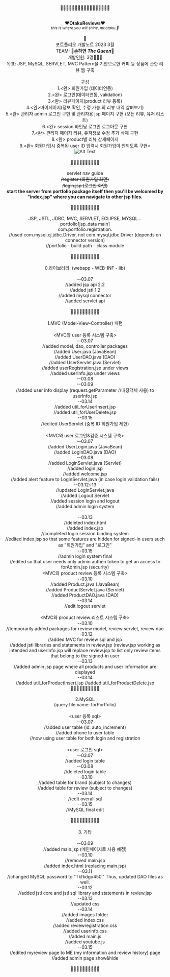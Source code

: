 <div align=center>
  
<br>
🌸🌸🌸🌸🌸🌸🌸🌸🌸🌸🌸🌸🌸🌸🌸🌸🌸
<br>
<br>
  
**:heart:OtakuReviews:heart:**<br>
*<sub>this is where you will shine, mr.otaku.:kiss:</sub>*<br>
<br>
🌸
<br>
포트폴리오 개발노트 2023 3월<br>
  TEAM: 🥀**손하연**
  ***The Queen***:crown:
<br>
개발인원: 3명:family_man_man_girl:<br>
목표: JSP, MySQL, SERVLET, MVC Pattern을 기반으로한 커피 등 상품에 관한 리뷰 웹 구축<br>
<br>
구성<br>
1.<완> 회원가입 (데이터연동)<br>
2.<완> 로그인(데이터연동, validation)<br>
3.<완> 리뷰페이지(product 리뷰 등록)<br>
4.<완>마이페이지(정보 확인, 수정 가능 외 리뷰 내역 살펴보기)<br>
5.<완> 관리자 admin 로그인 구현 및 관리자용 jsp 페이지 구현 (모든 리뷰, 유저 리스트)<br>
6.<완> session 바인딩 로그인 로그아웃 구현<br>
7.<완> 관리자 페이지 리뷰, 유저정보 수정 추가 삭제 구현<br>
8.<완> product별 리뷰 상세페이지<br>
9.<완> 회원가입시 중복된 user ID 입력시 회원가입이 안되도록 구현<
<br>
![Alt Text](https://media.giphy.com/media/3o7TKDcovELwB2DM64/giphy.gif)<br>
<br>
🌸🌸🌸🌸🌸🌸🌸🌸🌸🌸<br>
<br>
servlet nav guide<br>
  ~~/register (회원가입 화면)<br>~~
  ~~/login.jsp (로그인 화면)<br>~~
  **start the server from portfolio package itself then you'll be welcomed by "index.jsp" where you can navigate to other jsp files.**<br>
<br>
🌸🌸🌸🌸🌸🌸🌸🌸🌸🌸<br>
<br>
JSP, JSTL, JDBC, MVC, SERVLET, ECLIPSE, MYSQL...<br>
portfolio[jsp_data main]<br>
com.portfolio.registration.<br>
//used com.mysql.cj.jdbc.Driver, not com.mysql.jdbc.Driver (depends on connector version)<br>
//portfolio - build path - class module<br>
<br>
🌸🌸🌸🌸🌸🌸🌸🌸🌸🌸<br>
<br>
0.라이브러리: (webapp - WEB-INF - lib)<br>
<br>
--03.07<br>
//added jsp api 2.2<br>
//added jstl 1.2<br>
//added mysql connector<br>
//added servlet api<br>
<br>
🌸🌸🌸🌸🌸🌸🌸🌸🌸🌸<br>
<br>
1.MVC (Model-View-Controller) 패턴<br>
<br>
<MVC와 user 등록 시스템 구축><br>
--03.07<br>
//added model, dao, controller packages<br>
//added User.java (JavaBean)<br>
//added UserDAO.java (DAO)<br>
//added UserServlet.java (Servlet)<br>
//added userRegistration.jsp under views<br>
//added userInfo.jsp under views<br>
--03.08<br>
--03.09<br>
//added user info display (request.getParameter //내장객체 사용) to userInfo.jsp<br>
--03.14<br>
//added util_forUserInsert.jsp<br>
//added util_forUserDelete.jsp<br>
--03.15<br>
//edited UserServlet (중복 ID 회원가입 제한)<br>
<br>
<MVC와 user 로그인&검증 시스템 구축><br>
--03.07<br>
//added UserLogin.java (JavaBean)<br>
//added LoginDAO.java (DAO)<br>
--03.08<br>
//added LoginServlet.java (Servlet)<br>
//added login.jsp<br>
//added welcome.jsp<br>
//added alert feature to LoginServlet.java (in case login validation fails)<br>
--03.12~13<br>
//updated LoginServlet.java<br>
//added Logout Servlet<br>
//added session login and logout<br>
//added admin login system<br>
<br>
--03.13<br>
//deleted index.html<br>
//added index.jsp<br>
//completed login session binding system<br>
//edited index.jsp so that some features are hidden for signed-in users such as "회원가입" and "로그인"<br>
--03.15<br>
//admin login system final<br>
//edited so that user needs only admin authen token to get an access to forAdmin.jsp (security)<br>
<MVC와 product review 등록 시스템 구축><br>
--03.10<br>
//added Product.java (JavaBean)<br>
//added ProductServlet.java (Servlet)<br>
//added ProductDAO.java (DAO)<br>
--03.14<br>
//edit logout servlet<br>
<br>
<MVC와 product review 리스트 시스템 구축><br>
--03.10<br>
//temporarily added packages for review model, review servlet, review dao<br>
--03.12<br>
//added MVC for review sql and jsp<br>
//added jstl libraries and statements in review.jsp (review.jsp working as intended and userInfo.jsp will replace review.jsp to list only review items that belong to the signed-in user<br>
--03.13<br>
//added admin jsp page where all products and user information are displayed<br>
--03.14<br>
//added util_forProductInsert.jsp
//added util_forProductDelete.jsp
<br>
🌸🌸🌸🌸🌸🌸🌸🌸🌸🌸<br>
<br>
2.MySQL<br>
(query file name: forPortfolio)<br>
<br>
<user 등록 sql><br>
--03.07<br>
//added user table (id: auto_increment)<br>
//added phone to user table<br>
//now using user table for both login and registration<br>
<br>
<user 로그인 sql><br>
--03.07<br>
//added login table<br>
--03.08<br>
//deleted login table<br>
--03.10<br>
//added table for brand (subject to changes)<br>
//added table for review (subject to changes)<br>
--03.14<br>
//edit overall sql<br>
--03.15<br>
//MySQL final edit<br>
<br>
🌸🌸🌸🌸🌸🌸🌸🌸🌸🌸<br>
<br>
3. 기타<br>
<br>
--03.09<br>
//added main.jsp (메인페이지로 사용 예정)<br>
--03.10<br>
//removed main.jsp<br>
//added index.html (replacing main.jsp)<br>
--03.11<br>
//changed MySQL password to "Tkfkdgo450." Thus, updated DAO files as well.<br>
--03.12<br>
//added jstl core and jstl sql library and statements in review.jsp<br>
--03.13<br>
//updated css<br>
--03.14<br>
//added images folder<br>
//added index.css<br>
//added reviewregistration.css<br>
//added userinfo.css<br>
//added main.js<br>
//added youtube.js<br>
--03.15<br>
//edited myreview page to ME (my information and review history) page<br>
//added admin page show&hide<br>
<br>
🌸🌸🌸🌸🌸🌸🌸🌸🌸🌸<br>
<br>
</div>
